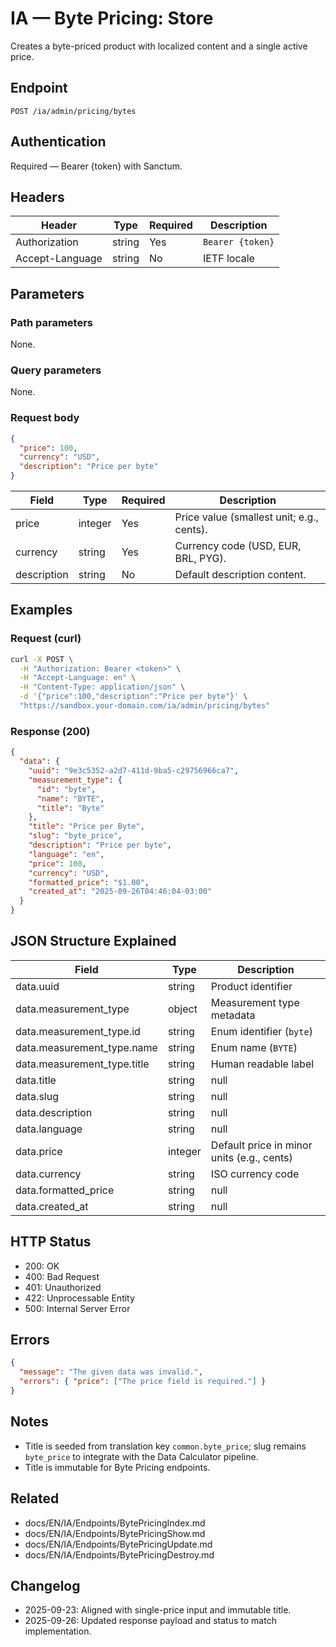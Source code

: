 # IA — Byte Pricing: Store

Creates a byte-priced product with localized content and a single active price.

## Endpoint

```
POST /ia/admin/pricing/bytes
```

## Authentication

Required — Bearer {token} with Sanctum.

## Headers

| Header          | Type   | Required | Description |
| --------------- | ------ | -------- | ----------- |
| Authorization   | string | Yes      | `Bearer {token}` |
| Accept-Language | string | No       | IETF locale |

## Parameters

### Path parameters

None.

### Query parameters

None.

### Request body

```json
{
  "price": 100,
  "currency": "USD",
  "description": "Price per byte"
}
```

| Field        | Type    | Required | Description |
| ------------ | ------- | -------- | ----------- |
| price        | integer | Yes      | Price value (smallest unit; e.g., cents). |
| currency     | string  | Yes      | Currency code (USD, EUR, BRL, PYG). |
| description  | string  | No       | Default description content. |

## Examples

### Request (curl)

```bash
curl -X POST \
  -H "Authorization: Bearer <token>" \
  -H "Accept-Language: en" \
  -H "Content-Type: application/json" \
  -d '{"price":100,"description":"Price per byte"}' \
  "https://sandbox.your-domain.com/ia/admin/pricing/bytes"
```

### Response (200)

```json
{
  "data": {
    "uuid": "9e3c5352-a2d7-411d-9ba5-c29756966ca7",
    "measurement_type": {
      "id": "byte",
      "name": "BYTE",
      "title": "Byte"
    },
    "title": "Price per Byte",
    "slug": "byte_price",
    "description": "Price per byte",
    "language": "en",
    "price": 100,
    "currency": "USD",
    "formatted_price": "$1.00",
    "created_at": "2025-09-26T04:46:04-03:00"
  }
}
```

## JSON Structure Explained

| Field                         | Type        | Description |
| ----------------------------- | ----------- | ----------- |
| data.uuid                     | string      | Product identifier |
| data.measurement_type         | object      | Measurement type metadata |
| data.measurement_type.id      | string      | Enum identifier (`byte`) |
| data.measurement_type.name    | string      | Enum name (`BYTE`) |
| data.measurement_type.title   | string      | Human readable label |
| data.title                    | string|null | Localized product title |
| data.slug                     | string|null | Slug used internally to locate the product |
| data.description              | string|null | Default description content |
| data.language                 | string|null | Locale tied to the default title |
| data.price                    | integer     | Default price in minor units (e.g., cents) |
| data.currency                 | string      | ISO currency code |
| data.formatted_price          | string|null | Human-friendly currency string |
| data.created_at               | string|null | Creation timestamp (ISO 8601) |

## HTTP Status

- 200: OK
- 400: Bad Request
- 401: Unauthorized
- 422: Unprocessable Entity
- 500: Internal Server Error

## Errors

```json
{
  "message": "The given data was invalid.",
  "errors": { "price": ["The price field is required."] }
}
```

## Notes

- Title is seeded from translation key `common.byte_price`; slug remains `byte_price` to integrate with the Data Calculator pipeline.
- Title is immutable for Byte Pricing endpoints.

## Related

- docs/EN/IA/Endpoints/BytePricingIndex.md
- docs/EN/IA/Endpoints/BytePricingShow.md
- docs/EN/IA/Endpoints/BytePricingUpdate.md
- docs/EN/IA/Endpoints/BytePricingDestroy.md

## Changelog

- 2025-09-23: Aligned with single-price input and immutable title.
- 2025-09-26: Updated response payload and status to match implementation.
